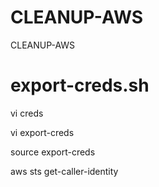 # CLEANUP-AWS
CLEANUP-AWS

# export-creds.sh

vi creds

vi export-creds

source export-creds

aws sts get-caller-identity

